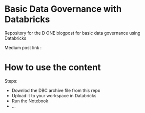 # Basic Data Governance with Databricks
Repository for the D ONE blogpost for basic data governance using Databricks

Medium post link : 

# How to use the content
Steps:
 * Downlod the DBC archive file from this repo
 * Upload it to your workspace in Databricks
 * Run the Notebook
 * ...
    
